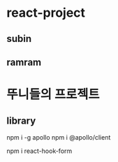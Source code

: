 # react-project

## subin

## ramram

## 

# 뚜니들의 프로젝트

## library

npm i -g apollo
npm i @apollo/client

npm i react-hook-form
